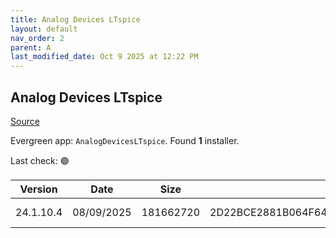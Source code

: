 ```yaml
---
title: Analog Devices LTspice
layout: default
nav_order: 2
parent: A
last_modified_date: Oct 9 2025 at 12:22 PM
---
```


## Analog Devices LTspice

[Source](https://www.analog.com/en/resources/design-tools-and-calculators/ltspice-simulator.html)

Evergreen app: `AnalogDevicesLTspice`. Found **1** installer.

Last check: 🟢

| Version   | Date       | Size      | Sha256                                                           | Type | URI                                                                                                                    |
| --------- | ---------- | --------- | ---------------------------------------------------------------- | ---- | ---------------------------------------------------------------------------------------------------------------------- |
| 24.1.10.4 | 08/09/2025 | 181662720 | 2D22BCE2881B064F643FB2CA83CAF30860EAAB7E977EC2B82B39F667079AF02E | msi  | [https://LTspice.analog.com/download/24.1.10/LTspice64.msi](https://LTspice.analog.com/download/24.1.10/LTspice64.msi) |
